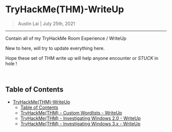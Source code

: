 # TryHackMe(THM)-WriteUp

> Austin Lai | July 25th, 2021

---

<!-- Description -->

Contain all of my TryHackMe Room Experience / WriteUp

New to here, will try to update everything here.

Hope these set of THM write up will help anyone encounter or _STUCK_ in hole !

<!-- /Description -->

<br />

## Table of Contents

<!-- TOC -->

- [TryHackMe(THM)-WriteUp](#tryhackmethm-writeup)
    - [Table of Contents](#table-of-contents)
    - [TryHackMe(THM) - Custom Wordlists - WriteUp](TryHackMe(THM)-Custom%20Wordlists/README.md)
    - [TryHackMe(THM) - Investigating Windows 2.0 - WriteUp](TryHackMe(THM)-Investigating%20Windows%202.0/README.md)
    - [TryHackMe(THM) - Investigating Windows 3.x - WriteUp](TryHackMe(THM)-Investigating%20Windows%203.x/README.md)

<!-- /TOC -->




